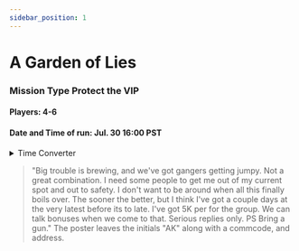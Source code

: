 ```yaml
---
sidebar_position: 1
---
```


# A Garden of Lies

### Mission Type Protect the VIP
#### Players: 4-6
#### Date and Time of run: Jul. 30     16:00 PST
<details>
<summary>Time Converter</summary>
<a href="https://hammertime.cyou/">Hammertime</a>
</details>




>  "Big trouble is brewing, and we've got gangers getting jumpy. Not a great combination. I need some people to get me out of my current spot and out to safety. I don't want to be around when all this finally boils over. The sooner the better, but I think I've got a couple days at the very latest before its to late. I've got 5K per for the group. We can talk bonuses when we come to that. Serious replies only. PS Bring a gun." The poster leaves the initials "AK" along with a commcode, and address.